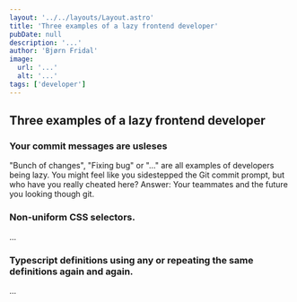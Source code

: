 ```yaml
---
layout: '../../layouts/Layout.astro'
title: 'Three examples of a lazy frontend developer'
pubDate: null
description: '...'
author: 'Bjørn Fridal'
image:
  url: '...'
  alt: '...'
tags: ['developer']
---
```


## Three examples of a lazy frontend developer

### Your commit messages are usleses

"Bunch of changes", "Fixing bug" or "..." are all examples of developers being lazy. You might feel like you sidestepped the Git commit prompt, but who have you really cheated here? Answer: Your teammates and the future you looking though git.

### Non-uniform CSS selectors.

...

### Typescript definitions using any or repeating the same definitions again and again.

...
